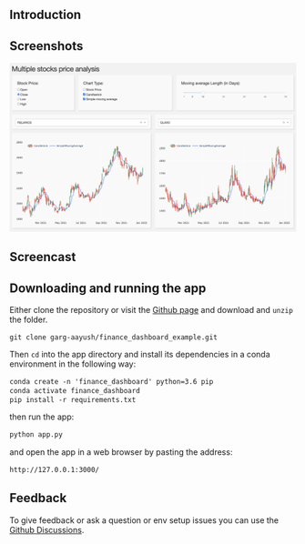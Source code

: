 ## Introduction

## Screenshots
![sample_view](assets/app_sample_view.png)

## Screencast

## Downloading and running the app

Either clone the repository or visit the [Github page](https://github.com/garg-aayush/finance_dashboard_example) and download and `unzip` the folder. 

```
git clone garg-aayush/finance_dashboard_example.git
```

Then `cd` into the app directory and install its dependencies in a conda environment in the following way:

```
conda create -n 'finance_dashboard' python=3.6 pip
conda activate finance_dashboard
pip install -r requirements.txt
```

then run the app:
```bash
python app.py
```

and open the app in a web browser by pasting the address:
```bash
http://127.0.0.1:3000/ 
```

## Feedback
To give feedback or ask a question or env setup issues you can use the [Github Discussions](https://github.com/garg-aayush/finance_dashboard_example/discussions).
